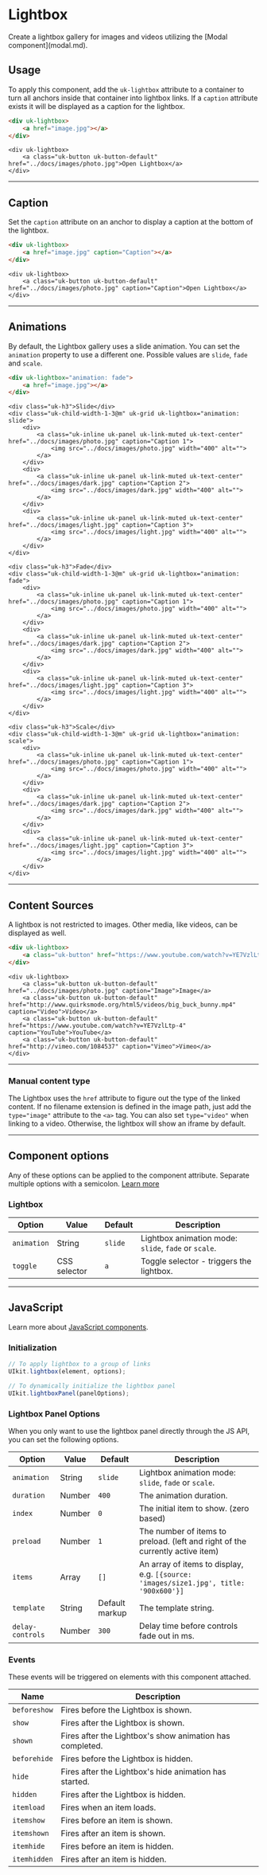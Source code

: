 # Lightbox

<p class="uk-text-lead">Create a lightbox gallery for images and videos utilizing the [Modal component](modal.md).</p>


## Usage

To apply this component, add the `uk-lightbox` attribute to a container to turn all anchors inside that container into lightbox links. If a `caption` attribute exists it will be displayed as a caption for the lightbox.

```html
<div uk-lightbox>
    <a href="image.jpg"></a>
</div>
```

```example
<div uk-lightbox>
    <a class="uk-button uk-button-default" href="../docs/images/photo.jpg">Open Lightbox</a>
</div>
```

***

## Caption

Set the `caption` attribute on an anchor to display a caption at the bottom of the lightbox.

```html
<div uk-lightbox>
    <a href="image.jpg" caption="Caption"></a>
</div>
```

```example
<div uk-lightbox>
    <a class="uk-button uk-button-default" href="../docs/images/photo.jpg" caption="Caption">Open Lightbox</a>
</div>
```

***

## Animations

By default, the Lightbox gallery uses a slide animation. You can set the `animation` property to use a different one. Possible values are `slide`, `fade` and `scale`.

```html
<div uk-lightbox="animation: fade">
    <a href="image.jpg"></a>
</div>
```

```example
<div class="uk-h3">Slide</div>
<div class="uk-child-width-1-3@m" uk-grid uk-lightbox="animation: slide">
    <div>
        <a class="uk-inline uk-panel uk-link-muted uk-text-center" href="../docs/images/photo.jpg" caption="Caption 1">
            <img src="../docs/images/photo.jpg" width="400" alt="">
        </a>
    </div>
    <div>
        <a class="uk-inline uk-panel uk-link-muted uk-text-center" href="../docs/images/dark.jpg" caption="Caption 2">
            <img src="../docs/images/dark.jpg" width="400" alt="">
        </a>
    </div>
    <div>
        <a class="uk-inline uk-panel uk-link-muted uk-text-center" href="../docs/images/light.jpg" caption="Caption 3">
            <img src="../docs/images/light.jpg" width="400" alt="">
        </a>
    </div>
</div>

<div class="uk-h3">Fade</div>
<div class="uk-child-width-1-3@m" uk-grid uk-lightbox="animation: fade">
    <div>
        <a class="uk-inline uk-panel uk-link-muted uk-text-center" href="../docs/images/photo.jpg" caption="Caption 1">
            <img src="../docs/images/photo.jpg" width="400" alt="">
        </a>
    </div>
    <div>
        <a class="uk-inline uk-panel uk-link-muted uk-text-center" href="../docs/images/dark.jpg" caption="Caption 2">
            <img src="../docs/images/dark.jpg" width="400" alt="">
        </a>
    </div>
    <div>
        <a class="uk-inline uk-panel uk-link-muted uk-text-center" href="../docs/images/light.jpg" caption="Caption 3">
            <img src="../docs/images/light.jpg" width="400" alt="">
        </a>
    </div>
</div>

<div class="uk-h3">Scale</div>
<div class="uk-child-width-1-3@m" uk-grid uk-lightbox="animation: scale">
    <div>
        <a class="uk-inline uk-panel uk-link-muted uk-text-center" href="../docs/images/photo.jpg" caption="Caption 1">
            <img src="../docs/images/photo.jpg" width="400" alt="">
        </a>
    </div>
    <div>
        <a class="uk-inline uk-panel uk-link-muted uk-text-center" href="../docs/images/dark.jpg" caption="Caption 2">
            <img src="../docs/images/dark.jpg" width="400" alt="">
        </a>
    </div>
    <div>
        <a class="uk-inline uk-panel uk-link-muted uk-text-center" href="../docs/images/light.jpg" caption="Caption 3">
            <img src="../docs/images/light.jpg" width="400" alt="">
        </a>
    </div>
</div>
```

***

## Content Sources

A lightbox is not restricted to images. Other media, like videos, can be displayed as well.

```html
<div uk-lightbox>
    <a class="uk-button" href="https://www.youtube.com/watch?v=YE7VzlLtp-4"></a>
</div>
```

```example
<div uk-lightbox>
    <a class="uk-button uk-button-default" href="../docs/images/photo.jpg" caption="Image">Image</a>
    <a class="uk-button uk-button-default" href="http://www.quirksmode.org/html5/videos/big_buck_bunny.mp4" caption="Video">Video</a>
    <a class="uk-button uk-button-default" href="https://www.youtube.com/watch?v=YE7VzlLtp-4" caption="YouTube">YouTube</a>
    <a class="uk-button uk-button-default" href="http://vimeo.com/1084537" caption="Vimeo">Vimeo</a>
</div>
```

***

###  Manual content type

The Lightbox uses the `href` attribute to figure out the type of the linked content. If no filename extension is defined in the image path, just add the `type="image"` attribute to the `<a>` tag. You can also set `type="video"` when linking to a video. Otherwise, the lightbox will show an iframe by default.

***

## Component options

Any of these options can be applied to the component attribute. Separate multiple options with a semicolon. [Learn more](javascript.md#component-configuration)

### Lightbox

| Option      | Value        | Default | Description                                          |
|-------------|--------------|---------|------------------------------------------------------|
| `animation` | String       | `slide` | Lightbox animation mode: `slide`, `fade` or `scale`. |
| `toggle`    | CSS selector | `a`     | Toggle selector - triggers the lightbox.             |

***

## JavaScript

Learn more about [JavaScript components](javascript.md#programmatic-use).

### Initialization

```js
// To apply lightbox to a group of links
UIkit.lightbox(element, options);

// To dynamically initialize the lightbox panel
UIkit.lightboxPanel(panelOptions);
```

### Lightbox Panel Options

When you only want to use the lightbox panel directly through the JS API, you can set the following options.

| Option    | Value                     | Default | Description                                      |
|-----------|---------------------------|---------|--------------------------------------------------|
| `animation` | String | `slide` | Lightbox animation mode: `slide`, `fade` or `scale`.  |
| `duration`  | Number | `400`   | The animation duration. |
| `index`     | Number | `0`   | The initial item to show. (zero based) |
| `preload`   | Number | `1`   | The number of items to preload. (left and right of the currently active item) |
| `items`     | Array  | `[]`   | An array of items to display, e.g. `[{source: 'images/size1.jpg', title: '900x600'}]` |
| `template`     | String  | Default markup   | The template string. |
| `delay-controls`     | Number  | `300`   | Delay time before controls fade out in ms. |

### Events

These events will be triggered on elements with this component attached.

| Name | Description |
| --- | --- |
| `beforeshow` | Fires before the Lightbox is shown. |
| `show` | Fires after the Lightbox is shown. |
| `shown` | Fires after the Lightbox's show animation has completed. |
| `beforehide` | Fires before the Lightbox is hidden. |
| `hide` | Fires after the Lightbox's hide animation has started. |
| `hidden` | Fires after the Lightbox is hidden. |
| `itemload` | Fires when an item loads. |
| `itemshow` | Fires before an item is shown. |
| `itemshown` | Fires after an item is shown. |
| `itemhide` | Fires before an item is hidden. |
| `itemhidden` | Fires after an item is hidden. |
